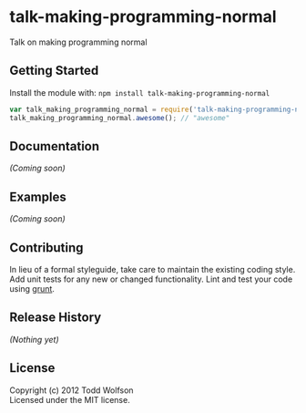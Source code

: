 # talk-making-programming-normal

Talk on making programming normal

## Getting Started
Install the module with: `npm install talk-making-programming-normal`

```javascript
var talk_making_programming_normal = require('talk-making-programming-normal');
talk_making_programming_normal.awesome(); // "awesome"
```

## Documentation
_(Coming soon)_

## Examples
_(Coming soon)_

## Contributing
In lieu of a formal styleguide, take care to maintain the existing coding style. Add unit tests for any new or changed functionality. Lint and test your code using [grunt](https://github.com/gruntjs/grunt).

## Release History
_(Nothing yet)_

## License
Copyright (c) 2012 Todd Wolfson  
Licensed under the MIT license.
